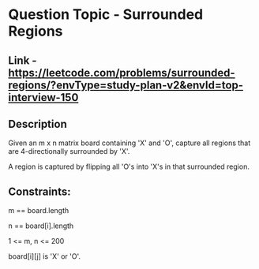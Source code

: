 # Question Topic - Surrounded Regions


## Link - https://leetcode.com/problems/surrounded-regions/?envType=study-plan-v2&envId=top-interview-150


## Description
Given an m x n matrix board containing 'X' and 'O', capture all regions that are 4-directionally surrounded by 'X'.

A region is captured by flipping all 'O's into 'X's in that surrounded region.


## Constraints:

m == board.length

n == board[i].length

1 <= m, n <= 200

board[i][j] is 'X' or 'O'.
